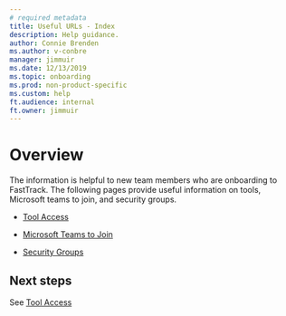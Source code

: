 ```yaml
---
# required metadata
title: Useful URLs - Index
description: Help guidance.
author: Connie Brenden
ms.author: v-conbre
manager: jimmuir
ms.date: 12/13/2019
ms.topic: onboarding
ms.prod: non-product-specific
ms.custom: help
ft.audience: internal
ft.owner: jimmuir
---
```

# Overview

The information is helpful to new team members who are onboarding to FastTrack. The following pages provide useful information on tools, Microsoft teams to join, and security groups.

- [Tool Access](tool-access.md)

- [Microsoft Teams to Join](microsoft-teams-to-join.md)

- [Security Groups](security-groups.md)

## Next steps

See [Tool Access](tool-access.md)
